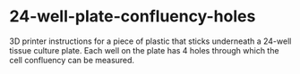 # 24-well-plate-confluency-holes
3D printer instructions for a piece of plastic that sticks underneath a 24-well tissue culture plate. Each well on the plate has 4 holes through which the cell confluency can be measured.
